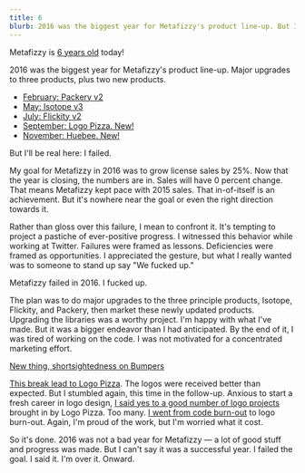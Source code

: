 ```yaml
---
title: 6
blurb: 2016 was the biggest year for Metafizzy's product line-up. But I f***ed up.
---
```


Metafizzy is [6 years old](/blog/beginning) today!

2016 was the biggest year for Metafizzy's product line-up. Major upgrades to three products, plus two new products.

+ [February: Packery v2](/blog/packery-v2-released)
+ [May: Isotope v3](/blog/isotope-v3-released)
+ [July: Flickity v2](/blog/flickity-v2-released)
+ [September: Logo Pizza. New!](/blog/logo-pizza-delivered)
+ [November: Huebee. New!](/blog/huebee-1-click-color-picker)

But I'll be real here: I failed.

My goal for Metafizzy in 2016 was to grow license sales by 25%. Now that the year is closing, the numbers are in. Sales will have 0 percent change. That means Metafizzy kept pace with 2015 sales. That in-of-itself is an achievement. But it's nowhere near the goal or even the right direction towards it.

Rather than gloss over this failure, I mean to confront it. It's tempting to project a pastiche of ever-positive progress. I witnessed this behavior while working at Twitter. Failures were framed as lessons. Deficiencies were framed as opportunities. I appreciated the gesture, but what I really wanted was to someone to stand up say "We fucked up."

Metafizzy failed in 2016. I fucked up.

The plan was to do major upgrades to the three principle products, Isotope, Flickity, and Packery, then market these newly updated products. Upgrading the libraries was a worthy project. I'm happy with what I've made. But it was a bigger endeavor than I had anticipated. By the end of it, I was tired of working on the code. I was not motivated for a concentrated marketing effort.

<a class="embedly-card" href="https://bumpers.fm/e/avbd99o4m4ug00o93t30">New thing, shortsightedness on Bumpers</a>
<script async src="https://cdn.embedly.com/widgets/platform.js"></script>

[This break lead to Logo Pizza](/blog/logo-pizza-delivered). The logos were received better than expected. But I stumbled again, this time in the follow-up. Anxious to start a fresh career in logo design, [I said yes to a good number of logo projects](https://twitter.com/metafizzyco/status/781922753528012800) brought in by Logo Pizza. Too many. [I went from code burn-out](https://bumpers.fm/e/avbd99o4m4ug00o93t30) to logo burn-out. Again, I'm proud of the work, but I'm worried what it cost.

So it's done. 2016 was not a bad year for Metafizzy — a lot of good stuff and progress was made. But I can't say it was a successful year. I failed the goal. I said it. I'm over it. Onward.
